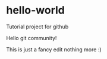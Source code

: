 # hello-world
Tutorial project for github

Hello git community!

This is just a fancy edit nothing more :)
